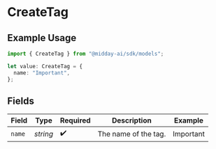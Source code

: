 # CreateTag

## Example Usage

```typescript
import { CreateTag } from "@midday-ai/sdk/models";

let value: CreateTag = {
  name: "Important",
};
```

## Fields

| Field                | Type                 | Required             | Description          | Example              |
| -------------------- | -------------------- | -------------------- | -------------------- | -------------------- |
| `name`               | *string*             | :heavy_check_mark:   | The name of the tag. | Important            |